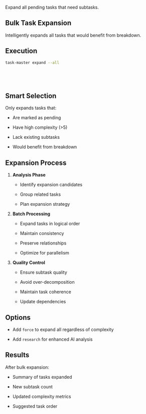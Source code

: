 Expand all pending tasks that need subtasks.

## Bulk Task Expansion

Intelligently expands all tasks that would benefit from breakdown.

## Execution




```bash
task-master expand --all






```

## Smart Selection

Only expands tasks that:


- Are marked as pending


- Have high complexity (>5)


- Lack existing subtasks


- Would benefit from breakdown

## Expansion Process



1. **Analysis Phase**


   - Identify expansion candidates


   - Group related tasks


   - Plan expansion strategy



2. **Batch Processing**


   - Expand tasks in logical order


   - Maintain consistency


   - Preserve relationships


   - Optimize for parallelism



3. **Quality Control**


   - Ensure subtask quality


   - Avoid over-decomposition


   - Maintain task coherence


   - Update dependencies

## Options



- Add `force` to expand all regardless of complexity


- Add `research` for enhanced AI analysis



## Results

After bulk expansion:


- Summary of tasks expanded


- New subtask count


- Updated complexity metrics


- Suggested task order